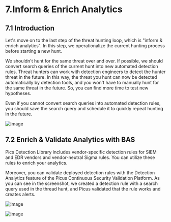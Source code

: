 # 7.Inform & Enrich Analytics
## 7.1 Introduction
Let's move on to the last step of the threat hunting loop, which is "inform & enrich analytics". In this step, we operationalize the current hunting process before starting a new hunt. 

We shouldn't hunt for the same threat over and over. If possible, we should convert search queries of the current hunt into new automated detection rules. Threat hunters can work with detection engineers to detect the hunter threat in the future. In this way, the threat you hunt can now be detected automatically by detection tools, and you won't have to manually hunt for the same threat in the future. So, you can find more time to test new hypotheses.

Even if you cannot convert search queries into automated detection rules, you should save the search query and schedule it to quickly repeat hunting in the future.

![image](https://user-images.githubusercontent.com/58542375/176693715-07570b20-8b89-4ab4-b1f0-11063c0bd6e7.png)

## 7.2 Enrich & Validate Analytics with BAS
Pics Detection Library includes vendor-specific detection rules for SIEM and EDR vendors and vendor-neutral Sigma rules. You can utilize these rules to enrich your analytics.

Moreover, you can validate deployed detection rules with the Detection Analytics feature of the Picus Continuous Security Validation Platform. As you can see in the screenshot, we created a detection rule with a search query used in the thread hunt, and Picus validated that the rule works and creates alerts.

![image](https://user-images.githubusercontent.com/58542375/176694378-c3d397fd-e1c2-4f7a-b0ef-d8c68a87645b.png)

![image](https://user-images.githubusercontent.com/58542375/176694446-1e3350c0-6bf8-47a9-a145-c4df5c444241.png)
